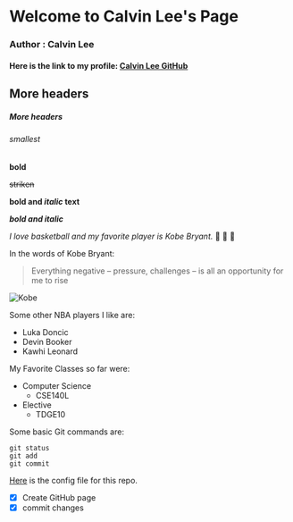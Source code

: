 # Welcome to Calvin Lee's Page

### Author : Calvin Lee
#### Here is the link to my profile: [Calvin Lee GitHub](https://github.com/calee0316)

## More headers
##### More headers
###### smallest

**bold**

~~striken~~

**bold and _italic_ text**

***bold and italic***

*I love basketball and my favorite player is Kobe Bryant.* :basketball: :basketball: :basketball:

In the words of Kobe Bryant: 

> Everything negative – pressure, challenges – is all an opportunity for me to rise

![Kobe](https://www.gannett-cdn.com/presto/2020/01/26/USAT/048dcaa6-9da8-422f-a57f-2af33fb7ef3e-sw01_reg_4_1202.JPG)

Some other NBA players I like are:
- Luka Doncic
- Devin Booker
- Kawhi Leonard

My Favorite Classes so far were: 
- Computer Science
  - CSE140L
- Elective
  - TDGE10
  

Some basic Git commands are:
```
git status
git add
git commit
```

[Here](/calee0316.github.io/_config.yml) is the config file for this repo. 

- [x] Create GitHub page
- [x] commit changes
